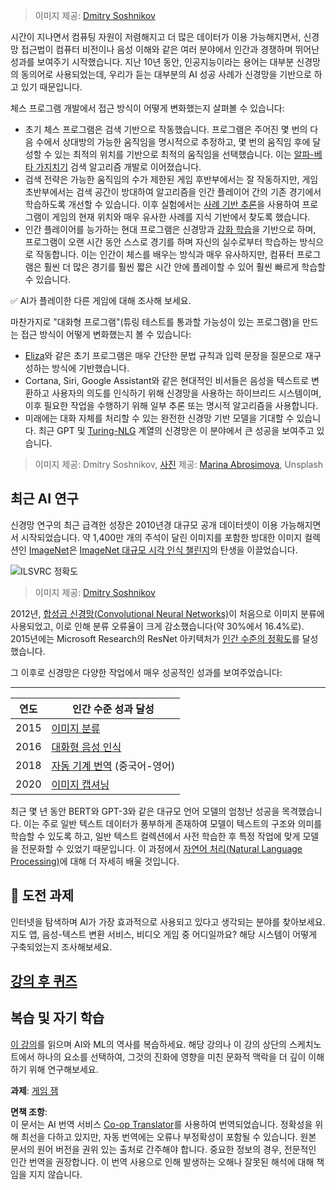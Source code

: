 <!--
CO_OP_TRANSLATOR_METADATA:
{
  "original_hash": "5d1cbc67a9690adb5b33adf297794087",
  "translation_date": "2025-08-24T21:27:23+00:00",
  "source_file": "lessons/1-Intro/README.md",
  "language_code": "ko"
}
-->
> 이미지 제공: [Dmitry Soshnikov](http://soshnikov.com)

시간이 지나면서 컴퓨팅 자원이 저렴해지고 더 많은 데이터가 이용 가능해지면서, 신경망 접근법이 컴퓨터 비전이나 음성 이해와 같은 여러 분야에서 인간과 경쟁하며 뛰어난 성과를 보여주기 시작했습니다. 지난 10년 동안, 인공지능이라는 용어는 대부분 신경망의 동의어로 사용되었는데, 우리가 듣는 대부분의 AI 성공 사례가 신경망을 기반으로 하고 있기 때문입니다.

체스 프로그램 개발에서 접근 방식이 어떻게 변화했는지 살펴볼 수 있습니다:

* 초기 체스 프로그램은 검색 기반으로 작동했습니다. 프로그램은 주어진 몇 번의 다음 수에서 상대방의 가능한 움직임을 명시적으로 추정하고, 몇 번의 움직임 후에 달성할 수 있는 최적의 위치를 기반으로 최적의 움직임을 선택했습니다. 이는 [알파-베타 가지치기](https://en.wikipedia.org/wiki/Alpha%E2%80%93beta_pruning) 검색 알고리즘 개발로 이어졌습니다.
* 검색 전략은 가능한 움직임의 수가 제한된 게임 후반부에서는 잘 작동하지만, 게임 초반부에서는 검색 공간이 방대하여 알고리즘을 인간 플레이어 간의 기존 경기에서 학습하도록 개선할 수 있습니다. 이후 실험에서는 [사례 기반 추론](https://en.wikipedia.org/wiki/Case-based_reasoning)을 사용하여 프로그램이 게임의 현재 위치와 매우 유사한 사례를 지식 기반에서 찾도록 했습니다.
* 인간 플레이어를 능가하는 현대 프로그램은 신경망과 [강화 학습](https://en.wikipedia.org/wiki/Reinforcement_learning)을 기반으로 하며, 프로그램이 오랜 시간 동안 스스로 경기를 하며 자신의 실수로부터 학습하는 방식으로 작동합니다. 이는 인간이 체스를 배우는 방식과 매우 유사하지만, 컴퓨터 프로그램은 훨씬 더 많은 경기를 훨씬 짧은 시간 안에 플레이할 수 있어 훨씬 빠르게 학습할 수 있습니다.

✅ AI가 플레이한 다른 게임에 대해 조사해 보세요.

마찬가지로 "대화형 프로그램"(튜링 테스트를 통과할 가능성이 있는 프로그램)을 만드는 접근 방식이 어떻게 변화했는지 볼 수 있습니다:

* [Eliza](https://en.wikipedia.org/wiki/ELIZA)와 같은 초기 프로그램은 매우 간단한 문법 규칙과 입력 문장을 질문으로 재구성하는 방식에 기반했습니다.
* Cortana, Siri, Google Assistant와 같은 현대적인 비서들은 음성을 텍스트로 변환하고 사용자의 의도를 인식하기 위해 신경망을 사용하는 하이브리드 시스템이며, 이후 필요한 작업을 수행하기 위해 일부 추론 또는 명시적 알고리즘을 사용합니다.
* 미래에는 대화 자체를 처리할 수 있는 완전한 신경망 기반 모델을 기대할 수 있습니다. 최근 GPT 및 [Turing-NLG](https://turing.microsoft.com/) 계열의 신경망은 이 분야에서 큰 성공을 보여주고 있습니다.

> 이미지 제공: Dmitry Soshnikov, [사진](https://unsplash.com/photos/r8LmVbUKgns) 제공: [Marina Abrosimova](https://unsplash.com/@abrosimova_marina_foto), Unsplash

## 최근 AI 연구

신경망 연구의 최근 급격한 성장은 2010년경 대규모 공개 데이터셋이 이용 가능해지면서 시작되었습니다. 약 1,400만 개의 주석이 달린 이미지를 포함한 방대한 이미지 컬렉션인 [ImageNet](https://en.wikipedia.org/wiki/ImageNet)은 [ImageNet 대규모 시각 인식 챌린지](https://image-net.org/challenges/LSVRC/)의 탄생을 이끌었습니다.

![ILSVRC 정확도](../../../../lessons/1-Intro/images/ilsvrc.gif)

> 이미지 제공: [Dmitry Soshnikov](http://soshnikov.com)

2012년, [합성곱 신경망(Convolutional Neural Networks)](../4-ComputerVision/07-ConvNets/README.md)이 처음으로 이미지 분류에 사용되었고, 이로 인해 분류 오류율이 크게 감소했습니다(약 30%에서 16.4%로). 2015년에는 Microsoft Research의 ResNet 아키텍처가 [인간 수준의 정확도](https://doi.org/10.1109/ICCV.2015.123)를 달성했습니다.

그 이후로 신경망은 다양한 작업에서 매우 성공적인 성과를 보여주었습니다:

---

연도 | 인간 수준 성과 달성
-----|-------------------
2015 | [이미지 분류](https://doi.org/10.1109/ICCV.2015.123)
2016 | [대화형 음성 인식](https://arxiv.org/abs/1610.05256)
2018 | [자동 기계 번역](https://arxiv.org/abs/1803.05567) (중국어-영어)
2020 | [이미지 캡셔닝](https://arxiv.org/abs/2009.13682)

최근 몇 년 동안 BERT와 GPT-3와 같은 대규모 언어 모델의 엄청난 성공을 목격했습니다. 이는 주로 일반 텍스트 데이터가 풍부하게 존재하여 모델이 텍스트의 구조와 의미를 학습할 수 있도록 하고, 일반 텍스트 컬렉션에서 사전 학습한 후 특정 작업에 맞게 모델을 전문화할 수 있었기 때문입니다. 이 과정에서 [자연어 처리(Natural Language Processing)](../5-NLP/README.md)에 대해 더 자세히 배울 것입니다.

## 🚀 도전 과제

인터넷을 탐색하며 AI가 가장 효과적으로 사용되고 있다고 생각되는 분야를 찾아보세요. 지도 앱, 음성-텍스트 변환 서비스, 비디오 게임 중 어디일까요? 해당 시스템이 어떻게 구축되었는지 조사해보세요.

## [강의 후 퀴즈](https://red-field-0a6ddfd03.1.azurestaticapps.net/quiz/201)

## 복습 및 자기 학습

[이 강의](https://github.com/microsoft/ML-For-Beginners/tree/main/1-Introduction/2-history-of-ML)를 읽으며 AI와 ML의 역사를 복습하세요. 해당 강의나 이 강의 상단의 스케치노트에서 하나의 요소를 선택하여, 그것의 진화에 영향을 미친 문화적 맥락을 더 깊이 이해하기 위해 연구해보세요.

**과제**: [게임 잼](assignment.md)

**면책 조항**:  
이 문서는 AI 번역 서비스 [Co-op Translator](https://github.com/Azure/co-op-translator)를 사용하여 번역되었습니다. 정확성을 위해 최선을 다하고 있지만, 자동 번역에는 오류나 부정확성이 포함될 수 있습니다. 원본 문서의 원어 버전을 권위 있는 출처로 간주해야 합니다. 중요한 정보의 경우, 전문적인 인간 번역을 권장합니다. 이 번역 사용으로 인해 발생하는 오해나 잘못된 해석에 대해 책임을 지지 않습니다.